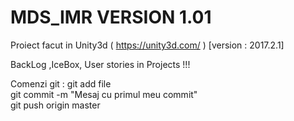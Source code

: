 # MDS_IMR VERSION 1.01
Proiect facut in Unity3d (  https://unity3d.com/  ) [version : 2017.2.1]

BackLog ,IceBox, User stories in Projects !!! 

Comenzi git : 
git add file    
git commit -m "Mesaj cu primul meu commit"   
git push origin master
